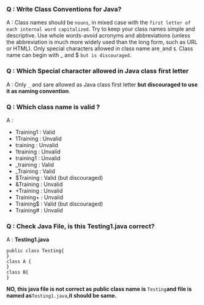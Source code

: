 ### Q : Write Class Conventions for Java?
A : Class names should be `nouns`, in mixed case with the `first letter of each internal word capitalized`.
    Try to keep your class names simple and descriptive. Use whole words-avoid acronyms and abbreviations 
    (unless the abbreviation is much more widely used than the long form, such as URL or HTML).
    Only special characters allowed in class name are` _ `and `$`.
    Class name can begin with _ and $ `but is discouraged`.

### Q : Which Special character allowed in Java class first letter
A : Only `_` and `$`are allowed as Java class first letter **but discouraged to use it as naming convention**.

### Q : Which class name is valid ?
A : 
+ Training1 : Valid
+ 1Training : Unvalid
+ training : Unvalid
+ 1training : Unvalid
+ training1 : Unvalid
+ _training : Valid
+ _Training : Valid
+ $Training : Valid (but discouraged)
+ &Training : Unvalid
+ +Training : Unvalid
+ Training+ : Unvalid
+ Training$ : Valid (but discouraged)
+ Training# : Unvalid

### Q : Check Java File, is this Testing1.java correct?
A : **Testing1.java**
    
    public class Testing{
    }
    class A {
    }
    class B{
    }
   **NO, this java file is not correct as public class name is** `Testing`**and file is named as**`Testing1.java`,**it should be same.**

